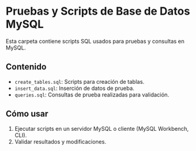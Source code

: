 # Pruebas y Scripts de Base de Datos MySQL

Esta carpeta contiene scripts SQL usados para pruebas y consultas en MySQL.

## Contenido

- `create_tables.sql`: Scripts para creación de tablas.  
- `insert_data.sql`: Inserción de datos de prueba.  
- `queries.sql`: Consultas de prueba realizadas para validación.

## Cómo usar

1. Ejecutar scripts en un servidor MySQL o cliente (MySQL Workbench, CLI).  
2. Validar resultados y modificaciones.
